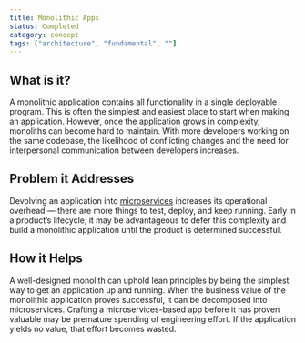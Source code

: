 ```yaml
---
title: Monolithic Apps
status: Completed
category: concept
tags: ["architecture", "fundamental", ""]
---
```


## What is it?

A monolithic application contains all functionality in a single deployable program. 
This is often the simplest and easiest place to start when making an application. 
However, once the application grows in complexity, monoliths can become hard to maintain. 
With more developers working on the same codebase, 
the likelihood of conflicting changes and the need for interpersonal communication between developers increases.

## Problem it Addresses

Devolving an application into [microservices](/microservices/) increases its operational overhead 
— there are more things to test, deploy, and keep running. 
Early in a product’s lifecycle, it may be advantageous to defer this complexity and build a monolithic application 
until the product is determined successful.

## How it Helps

A well-designed monolith can uphold lean principles by being the simplest way to get an application up and running. 
When the business value of the monolithic application proves successful, it can be decomposed into microservices. 
Crafting a microservices-based app before it has proven valuable may be premature spending of engineering effort. 
If the application yields no value, that effort becomes wasted.
